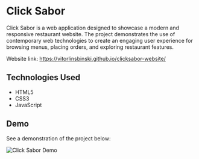 # Click Sabor

Click Sabor is a web application designed to showcase a modern and responsive restaurant website. The project demonstrates the use of contemporary web technologies to create an engaging user experience for browsing menus, placing orders, and exploring restaurant features.

Website link: https://vitorlinsbinski.github.io/clicksabor-website/

## Technologies Used

- HTML5
- CSS3
- JavaScript

## Demo

See a demonstration of the project below:

![Click Sabor Demo](demo.gif)
